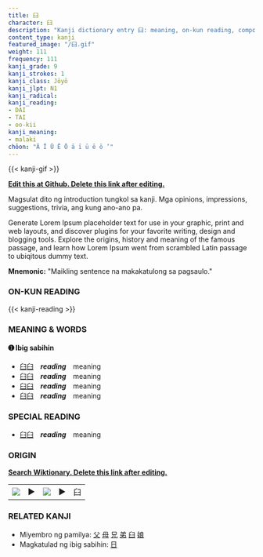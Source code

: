 ```yaml
---
title: 臼
character: 臼
description: "Kanji dictionary entry 臼: meaning, on-kun reading, compounds, origin, related kanji"
content_type: kanji
featured_image: "/臼.gif"
weight: 111
frequency: 111
kanji_grade: 9
kanji_strokes: 1
kanji_class: Jōyō
kanji_jlpt: N1
kanji_radical: 
kanji_reading: 
- DAI
- TAI
- oo-kii
kanji_meaning:
- malaki
chōon: "Ā Ī Ū Ē Ō ā ī ū ē ō ’"
---
```

[//]: # (Don't edit the line below. Kanji animated GIF code is automatically generated.)
{{< kanji-gif >}}

[//]: # (Edit below this line.)

**[Edit this at Github. Delete this link after editing.](https://github.com/tim0g/tim/tree/main/content/kanji/臼/index.md)**

Magsulat dito ng introduction tungkol sa kanji. Mga opinions, impressions, suggestions, trivia, ang kung ano-ano pa.

Generate Lorem Ipsum placeholder text for use in your graphic, print and web layouts, and discover plugins for your favorite writing, design and blogging tools. Explore the origins, history and meaning of the famous passage, and learn how Lorem Ipsum went from scrambled Latin passage to ubiqitous dummy text.
 
**Mnemonic:** "Maikling sentence na makakatulong sa pagsaulo."

### ON-KUN READING

[//]: # (Don't edit the line below. ON-KUN READING code is automatically generated.)
{{< kanji-reading >}}

### MEANING & WORDS

#### ➊ **Ibig sabihin**
  - [臼](../臼)[臼](../臼)　***reading***　meaning
  - [臼](../臼)[臼](../臼)　***reading***　meaning
  - [臼](../臼)[臼](../臼)　***reading***　meaning
  - [臼](../臼)[臼](../臼)　***reading***　meaning

### SPECIAL READING
  - [臼](../臼)[臼](../臼)　***reading***　meaning

### ORIGIN

**[Search Wiktionary. Delete this link after editing.](https://wiktionary.org/wiki/臼)**
<table class="kanji-table"><tr><td>
<img src="60px-臼-bronze.svg.png">
</td><td>▶</td><td>
<img src="60px-臼-oracle.svg.png">
</td><td>▶</td>
<td class="kanji-origin">臼</td>
</tr></table>

### RELATED KANJI
- Miyembro ng pamilya: [父](../父) [母](../母) [兄](../兄) [弟](../弟) [臼](../臼) [娘](../娘)
- Magkatulad ng ibig sabihin: [日](../日)
